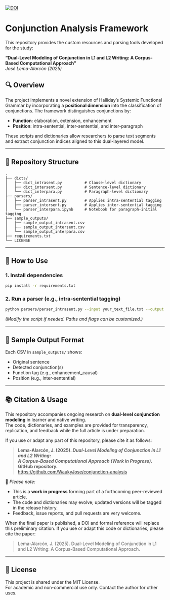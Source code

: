 [![DOI](https://zenodo.org/badge/DOI/10.5281/zenodo.15570827.svg)](https://doi.org/10.5281/zenodo.15570827)
# Conjunction Analysis Framework

This repository provides the custom resources and parsing tools developed for the study:

**“Dual-Level Modeling of Conjunction in L1 and L2 Writing: A Corpus-Based Computational Approach”**  
*José Lema-Alarcón (2025)*

## 🔍 Overview

The project implements a novel extension of Halliday’s Systemic Functional Grammar by incorporating a **positional dimension** into the classification of conjunctions. The framework distinguishes conjunctions by:
- **Function**: elaboration, extension, enhancement
- **Position**: intra-sentential, inter-sentential, and inter-paragraph

These scripts and dictionaries allow researchers to parse text segments and extract conjunction indices aligned to this dual-layered model.

---

## 📁 Repository Structure

```
.
├── dicts/
│   ├── dict_intrasent.py          # Clause-level dictionary
│   ├── dict_intersent.py          # Sentence-level dictionary
│   └── dict_interpara.py          # Paragraph-level dictionary
├── parsers/
│   ├── parser_intrasent.py        # Applies intra-sentential tagging
│   ├── parser_intersent.py        # Applies inter-sentential tagging
│   └── parser_interpara.ipynb     # Notebook for paragraph-initial tagging
├── sample_outputs/
│   ├── sample_output_intrasent.csv
│   ├── sample_output_intersent.csv
│   └── sample_output_interpara.csv
├── requirements.txt
└── LICENSE
```

---

## 🚀 How to Use

### 1. Install dependencies
```bash
pip install -r requirements.txt
```

### 2. Run a parser (e.g., intra-sentential tagging)
```bash
python parsers/parser_intrasent.py --input your_text_file.txt --output output.csv
```

*(Modify the script if needed. Paths and flags can be customized.)*

---

## 🧪 Sample Output Format

Each CSV in `sample_outputs/` shows:
- Original sentence
- Detected conjunction(s)
- Function tag (e.g., enhancement_causal)
- Position (e.g., inter-sentential)

---

## 📚 Citation & Usage

This repository accompanies ongoing research on **dual-level conjunction modeling** in learner and native writing.  
The code, dictionaries, and examples are provided for transparency, replication, and feedback while the full article is under preparation.

If you use or adapt any part of this repository, please cite it as follows:

> **Lema-Alarcón, J. (2025). _Dual-Level Modeling of Conjunction in L1 and L2 Writing:  
> A Corpus-Based Computational Approach (Work in Progress)._ GitHub repository.**  
> https://github.com/WaukyJose/conjunction-analysis

🧾 *Please note:*  
- This is a **work in progress** forming part of a forthcoming peer-reviewed article.  
- The code and dictionaries may evolve; updated versions will be tagged in the release history.  
- Feedback, issue reports, and pull requests are very welcome.

When the final paper is published, a DOI and formal reference will replace this preliminary citation.
If you use or adapt this code or dictionaries, please cite the paper:

> Lema-Alarcón, J. (2025). Dual-Level Modeling of Conjunction in L1 and L2 Writing: A Corpus-Based Computational Approach. 

---

## 📜 License

This project is shared under the MIT License.  
For academic and non-commercial use only. Contact the author for other uses.
